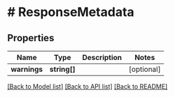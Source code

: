 # # ResponseMetadata

## Properties

Name | Type | Description | Notes
------------ | ------------- | ------------- | -------------
**warnings** | **string[]** |  | [optional]

[[Back to Model list]](../../README.md#models) [[Back to API list]](../../README.md#endpoints) [[Back to README]](../../README.md)
